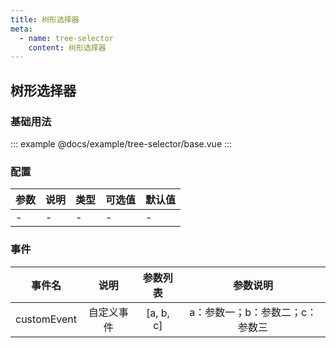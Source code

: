 ```yaml
---
title: 树形选择器
meta:
  - name: tree-selector
    content: 树形选择器
---
```


## 树形选择器

### 基础用法

::: example
@docs/example/tree-selector/base.vue
:::

### 配置

| 参数 | 说明     | 类型              | 可选值 | 默认值 |
| ---- | -------- | ----------------- | ------ | ------ |
| - | - | - | - | - |

### 事件

事件名 | 说明 | 参数列表 | 参数说明
:-: | :-: | :-: | :-:
customEvent | 自定义事件 | [a, b, c] | a：参数一；b：参数二；c：参数三

